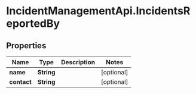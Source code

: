 # IncidentManagementApi.IncidentsReportedBy

## Properties
Name | Type | Description | Notes
------------ | ------------- | ------------- | -------------
**name** | **String** |  | [optional] 
**contact** | **String** |  | [optional] 
